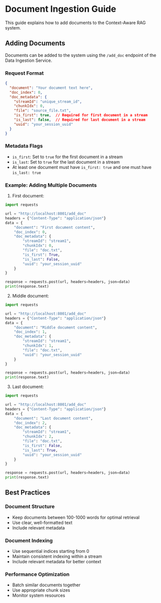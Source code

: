 # Document Ingestion Guide

This guide explains how to add documents to the Context-Aware RAG system.

## Adding Documents

Documents can be added to the system using the `/add_doc` endpoint of the Data Ingestion Service.

### Request Format

```json
{
  "document": "Your document text here",
  "doc_index": 0,
  "doc_metadata": {
    "streamId": "unique_stream_id",
    "chunkIdx": 0,
    "file": "source_file.txt",
    "is_first": true,  // Required for first document in a stream
    "is_last": false,  // Required for last document in a stream
    "uuid": "your_session_uuid"
  }
}
```

### Metadata Flags

- `is_first`: Set to `true` for the first document in a stream
- `is_last`: Set to `true` for the last document in a stream
- At least one document must have `is_first: true` and one must have `is_last: true`

### Example: Adding Multiple Documents

1. First document:
```python
import requests

url = "http://localhost:8001/add_doc"
headers = {"Content-Type": "application/json"}
data = {
    "document": "First document content",
    "doc_index": 0,
    "doc_metadata": {
        "streamId": "stream1",
        "chunkIdx": 0,
        "file": "doc.txt",
        "is_first": True,
        "is_last": False,
        "uuid": "your_session_uuid"
    }
}

response = requests.post(url, headers=headers, json=data)
print(response.text)
```

2. Middle document:
```python
import requests

url = "http://localhost:8001/add_doc"
headers = {"Content-Type": "application/json"}
data = {
    "document": "Middle document content",
    "doc_index": 1,
    "doc_metadata": {
        "streamId": "stream1",
        "chunkIdx": 1,
        "file": "doc.txt",
        "uuid": "your_session_uuid"
    }
}

response = requests.post(url, headers=headers, json=data)
print(response.text)
```

3. Last document:
```python
import requests

url = "http://localhost:8001/add_doc"
headers = {"Content-Type": "application/json"}
data = {
    "document": "Last document content",
    "doc_index": 2,
    "doc_metadata": {
        "streamId": "stream1",
        "chunkIdx": 2,
        "file": "doc.txt",
        "is_first": False,
        "is_last": True,
        "uuid": "your_session_uuid"
    }
}

response = requests.post(url, headers=headers, json=data)
print(response.text)
```

## Best Practices

### Document Structure
- Keep documents between 100-1000 words for optimal retrieval
- Use clear, well-formatted text
- Include relevant metadata

### Document Indexing
- Use sequential indices starting from 0
- Maintain consistent indexing within a stream
- Include relevant metadata for better context

### Performance Optimization
- Batch similar documents together
- Use appropriate chunk sizes
- Monitor system resources
